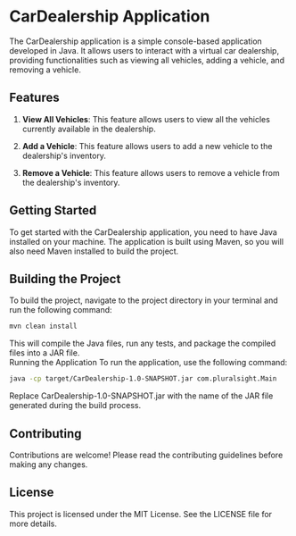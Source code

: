 # CarDealership Application

The CarDealership application is a simple console-based application developed in Java. It allows users to interact with a virtual car dealership, providing functionalities such as viewing all vehicles, adding a vehicle, and removing a vehicle.

## Features

1. **View All Vehicles**: This feature allows users to view all the vehicles currently available in the dealership.

2. **Add a Vehicle**: This feature allows users to add a new vehicle to the dealership's inventory.

3. **Remove a Vehicle**: This feature allows users to remove a vehicle from the dealership's inventory.

## Getting Started

To get started with the CarDealership application, you need to have Java installed on your machine. The application is built using Maven, so you will also need Maven installed to build the project.

## Building the Project

To build the project, navigate to the project directory in your terminal and run the following command:

```bash
mvn clean install
```
This will compile the Java files, run any tests, and package the compiled files into a JAR file.  
Running the Application
To run the application, use the following command:

```bash
java -cp target/CarDealership-1.0-SNAPSHOT.jar com.pluralsight.Main
```
Replace CarDealership-1.0-SNAPSHOT.jar with the name of the JAR file generated during the build process.  

## Contributing
Contributions are welcome! Please read the contributing guidelines before making any changes.  

## License
This project is licensed under the MIT License. See the LICENSE file for more details.